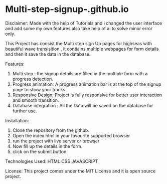 # Multi-step-signup-.github.io

Disclaimer: Made with the help of Tutorials and i changed the user interface and add some my own features also take help of ai to solve minor error only.
 
 This Project has consist the Multi step sign Up pages for highseas with beautiful wave transisition , it contiains multiple webpages for form details and then it save the data in the database.

 Features:
1. Multi step : the signup details are filled in the multiple form with a progress detection.
2. Progress animation:  A progress animation bar is at the top of the signup page to show your tracks.
3. Responsive Design:  Project is fully responsive for better user interaction and smooth transition.
4. Database integration : All the Data will be saved on the database for further use.

Installation:

1. Clone the repository from the github.
2. Open the index.html in your favourite supported browser 
3. run the project with live server or browser
4. Now fill up the details in the form.
5. click on the submit button.

Technologies Used:
HTML
CSS
JAVASCRIPT

License:
This project comes under the MIT License and it is open source project. 
